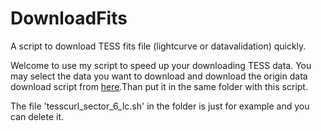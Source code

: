 # DownloadFits
A script to download TESS fits file (lightcurve or datavalidation) quickly.

Welcome to use my script to speed up your downloading TESS data.
You may select the data you want to download and download the origin data download script from [here](https://archive.stsci.edu/tess/bulk_downloads/bulk_downloads_ffi-tp-lc-dv.html).Than put it in the same folder with this script.

The file 'tesscurl_sector_6_lc.sh' in the folder is just for example and you can delete it.
